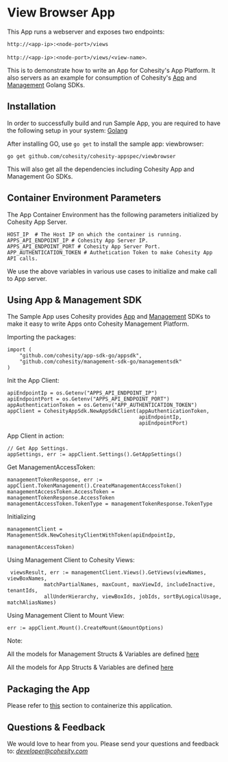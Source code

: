 View Browser App
=================

This App runs a webserver and exposes two endpoints: 

`http://<app-ip>:<node-port>/views`  

`http://<app-ip>:<node-port>/views/<view-name>`.
 
This is to demonstrate how to write an App for Cohesity's App
Platform. It also servers as an example for consumption of Cohesity's [App](https://github.com/cohesity/app-sdk-go)
and [Management](https://github.com/cohesity/management-sdk-go) Golang SDKs.

## Installation
In order to successfully build and run Sample App, you are required to 
have the following setup in your system: [Golang](https://golang.org/doc/install)

After installing GO, use `go get` to install the sample app: viewbrowser:

```go get github.com/cohesity/cohesity-appspec/viewbrowser```

This will also get all the dependencies including Cohesity App and 
Management Go SDKs.

## Container Environment Parameters
The App Container Environment has the following parameters initialized by 
Cohesity App Server.
```
HOST_IP  # The Host IP on which the container is running.
APPS_API_ENDPOINT_IP # Cohesity App Server IP.
APPS_API_ENDPOINT_PORT # Cohesity App Server Port.
APP_AUTHENTICATION_TOKEN # Authetication Token to make Cohesity App API calls. 
```
We use the above variables in various use cases to initialize and make call to  App server.

## Using App & Management SDK
The Sample App uses
Cohesity provides [App](https://github.com/cohesity/app-sdk-go)
and [Management](https://github.com/cohesity/management-sdk-go) SDKs to 
make it easy to write Apps onto Cohesity Management Platform.

Importing the packages:
```
import (
    "github.com/cohesity/app-sdk-go/appsdk",
    "github.com/cohesity/management-sdk-go/managementsdk"
)
```

Init the App Client:
```
apiEndpointIp = os.Getenv("APPS_API_ENDPOINT_IP")
apiEndpointPort = os.Getenv("APPS_API_ENDPOINT_PORT")
appAuthenticationToken = os.Getenv("APP_AUTHENTICATION_TOKEN")
appClient = CohesityAppSdk.NewAppSdkClient(appAuthenticationToken,
                                           apiEndpointIp,
                                           apiEndpointPort)
```
App Client in action:
```
// Get App Settings.
appSettings, err := appClient.Settings().GetAppSettings()
```

Get  ManagementAccessToken:
```
managementTokenResponse, err := appClient.TokenManagement().CreateManagementAccessToken() 
managementAccessToken.AccessToken = managementTokenResponse.AccessToken
managementAccessToken.TokenType = managementTokenResponse.TokenType
```
Initializing
```
managementClient = ManagementSdk.NewCohesityClientWithToken(apiEndpointIp, 
                                                            managementAccessToken)
```               

Using Management Client to Cohesity Views:
```
 viewsResult, err := managementClient.Views().GetViews(viewNames, viewBoxNames,
            matchPartialNames, maxCount, maxViewId, includeInactive, tenantIds,
            allUnderHierarchy, viewBoxIds, jobIds, sortByLogicalUsage, matchAliasNames)
```

Using Management Client to Mount View:
```
err := appClient.Mount().CreateMount(&mountOptions)
```

Note: 

All the models for Management Structs & Variables are defined [here](https://github.com/cohesity/management-sdk-go/models)

All the models for App Structs & Variables are defined [here](https://github.com/cohesity/app-sdk-go/models)


## Packaging the App
Please refer to [this](README-Container.md) section to containerize this 
application.
## Questions & Feedback
We would love to hear from you. Please send your questions and feedback to: 
*developer@cohesity.com*
